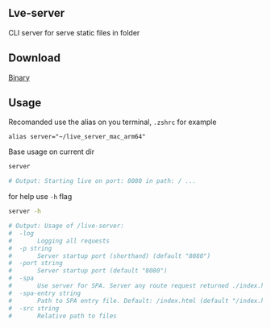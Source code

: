 ## Lve-server

CLI server for serve static files in folder

## Download

[Binary](https://github.com/ivnvMkhl/live-server/tree/master/build)

## Usage

Recomanded use the alias on you terminal, `.zshrc` for example

```
alias server="~/live_server_mac_arm64"
```

Base usage on current dir

```bash
server

# Output: Starting live on port: 8080 in path: / ...
```

for help use `-h` flag

```bash
server -h

# Output: Usage of /live-server:
#  -log
#    	Logging all requests
#  -p string
#    	Server startup port (shorthand) (default "8080")
#  -port string
#    	Server startup port (default "8080")
#  -spa
#    	Use server for SPA. Server any route request returned ./index.html
#  -spa-entry string
#    	Path to SPA entry file. Default: /index.html (default "/index.html")
#  -src string
#    	Relative path to files
```
